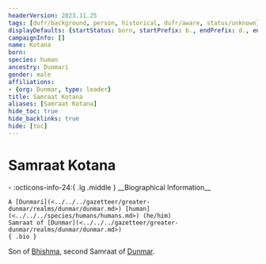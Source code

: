 ```yaml
---
headerVersion: 2023.11.25
tags: [dufr/background, person, historical, dufr/aware, status/unknown]
displayDefaults: {startStatus: born, startPrefix: b., endPrefix: d., endStatus: died}
campaignInfo: []
name: Kotana
born:
species: human
ancestry: Dunmari
gender: male
affiliations:
- {org: Dunmar, type: leader}
title: Samraat Kotana
aliases: [Samraat Kotana]
hide_toc: true
hide_backlinks: true
hide: [toc]
---
```

# Samraat Kotana
<div class="grid cards ext-narrow-margin ext-one-column" markdown>
- :octicons-info-24:{ .lg .middle } __Biographical Information__

    A [Dunmari](<../../../gazetteer/greater-dunmar/realms/dunmar/dunmar.md>) [human](<../../../species/humans/humans.md>) (he/him)  
    Samraat of [Dunmar](<../../../gazetteer/greater-dunmar/realms/dunmar/dunmar.md>)  
    { .bio }

</div>


Son of [Bhishma](<../../../cosmology/gods/incorporeal-gods/dunmari/bhishma.md>), second Samraat of [Dunmar](<../../../gazetteer/greater-dunmar/realms/dunmar/dunmar.md>). 